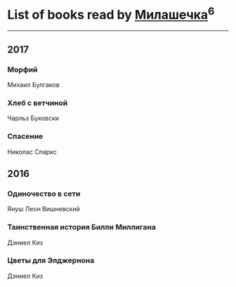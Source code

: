 # List of books read by [Милашечка](http://vk.com/id200601396)<sup>6</sup>
---

## 2017

### Морфий
Михаил Булгаков


### Хлеб с ветчиной
Чарльз Буковски


### Спасение
Николас Спаркс



## 2016

### Одиночество в сети
Януш Леон Вишневский


### Таинственная история Билли Миллигана
Дэниел Киз


### Цветы для Элджернона
Дэниел Киз



